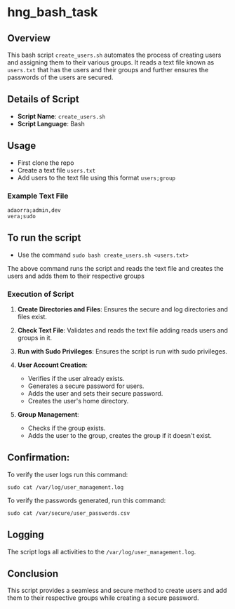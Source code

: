 # hng_bash_task
## Overview

This bash script `create_users.sh` automates the process of creating users and assigning them to their various groups. It reads a text file known as `users.txt` that has the users and their groups and further ensures the passwords of the users are secured.

## Details of Script

- **Script Name**: `create_users.sh`
- **Script Language**: Bash

## Usage 
 
- First clone the repo
- Create a text file `users.txt`
- Add users to the text file using this format `users;group`

### Example Text File

```
adaorra;admin,dev
vera;sudo
```

## To run the script 
- Use the command  `sudo bash create_users.sh <users.txt>`

The above command runs the script and reads the text file and creates the users and adds them to their respective groups

### Execution of Script

1. **Create Directories and Files**: Ensures the secure and log directories and files exist.
2. **Check Text File**: Validates and reads the text file adding reads users and groups in it.
3. **Run with Sudo Privileges**: Ensures the script is run with sudo privileges.
4. **User Account Creation**: 
   - Verifies if the user already exists.
   - Generates a secure password for users.
   - Adds the user and sets their secure password.
   - Creates the user's home directory.
     
5. **Group Management**: 
   - Checks if the group exists.
   - Adds the user to the group, creates the group if it doesn't exist.
     
## Confirmation:

To verify the user logs run this command: 
```
sudo cat /var/log/user_management.log
```
To verify the passwords generated, run this command:
```
sudo cat /var/secure/user_passwords.csv
```

## Logging

The script logs all activities to the `/var/log/user_management.log`.

## Conclusion

This script provides a seamless and  secure method to create users and add them to their respective groups while creating a secure password.
